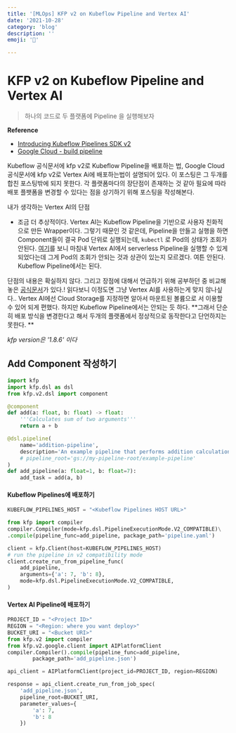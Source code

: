 ```yaml
---
title: '[MLOps] KFP v2 on Kubeflow Pipeline and Vertex AI'
date: '2021-10-28'
category: 'blog'
description: ''
emoji: '👷'

---
```


# KFP v2 on Kubeflow Pipeline and Vertex AI

> 하나의 코드로 두 플랫폼에 Pipeline 을 실행해보자

**Reference**

- [Introducing Kubeflow Pipelines SDK v2](https://www.kubeflow.org/docs/components/pipelines/sdk/v2/v2-compatibility/)
- [Google Cloud - build pipeline](https://cloud.google.com/vertex-ai/docs/pipelines/build-pipeline)



Kubeflow 공식문서에 kfp v2로 Kubeflow Pipeline을 배포하는 법, Google Cloud 공식문서에 kfp v2로 Vertex Ai에 배포하는법이 설명되어 있다. 이 포스팅은 그 두개를 합친 포스팅밖에 되지 못한다. 각 플랫폼마다의 장단점이 존재하는 것 같아 필요에 따라 배포 플팻폼을 변경할 수 있다는 점을 상기하기 위해 포스팅을 작성해본다.



내가 생각하는 Vertex AI의 단점

- 조금 더 추상적이다. Vertex AI는 Kubeflow Pipeline을 기반으로 사용자 친화적으로 만든 Wrapper이다. 그렇기 때문인 것 같은데, Pipeline을 만들고 실행을 하면 Component들이 결국 Pod 단위로 실행되는데, `kubectl` 로 Pod의 상태가 조회가 안된다. [여기](https://towardsdatascience.com/serverless-machine-learning-pipelines-with-vertex-ai-an-introduction-30af8b53188e)를 보니 마침내 Vertex AI에서 serverless Pipeline을 실행할 수 있게 되었다는데 그게 Pod의 조회가 안되는 것과 상관이 있는지 모르겠다. 여튼 안된다. Kubeflow Pipeline에서는 된다.

단점의 내용은 확실하지 않다. 그리고 장점에 대해서 언급하기 위해 공부하던 중 비교해놓은 [공식문서](https://cloud.google.com/vertex-ai/docs/pipelines/build-pipeline#compare)가 있다.! 읽다보니 이정도면 그냥 Vertex AI를 사용하는게 맞지 않나싶다.. Vertex AI에선 Cloud Storage를 지정하면 알아서 마운트된 볼륨으로 서 이용할 수 있어 되게 편했다. 하지만 Kubeflow Pipeline에서는 안되는 듯 하다. **그래서 단순히 배포 방식을 변경한다고 해서 두개의 플랫폼에서 정상적으로 동작한다고 단언하지는 못한다. ** 



*kfp version은 '1.8.6' 이다*

## Add Component 작성하기

```python
import kfp
import kfp.dsl as dsl
from kfp.v2.dsl import component

@component
def add(a: float, b: float) -> float:
    '''Calculates sum of two arguments'''
    return a + b

@dsl.pipeline(
    name='addition-pipeline',
    description='An example pipeline that performs addition calculations.',
    # pipeline_root='gs://my-pipeline-root/example-pipeline'
)
def add_pipeline(a: float=1, b: float=7):
    add_task = add(a, b)
```



#### Kubeflow Pipelines에 배포하기

```python
KUBEFLOW_PIPELINES_HOST = "<Kubeflow Pipelines HOST URL>"

from kfp import compiler
compiler.Compiler(mode=kfp.dsl.PipelineExecutionMode.V2_COMPATIBLE)\
.compile(pipeline_func=add_pipeline, package_path='pipeline.yaml')

client = kfp.Client(host=KUBEFLOW_PIPELINES_HOST)
# run the pipeline in v2 compatibility mode
client.create_run_from_pipeline_func(
    add_pipeline,
    arguments={'a': 7, 'b': 8},
    mode=kfp.dsl.PipelineExecutionMode.V2_COMPATIBLE,
)
```

#### Vertex AI Pipeline에 배포하기

```python
PROJECT_ID = "<Project ID>"
REGION = "<Region: where you want deploy>"
BUCKET_URI = "<Bucket URI>"
from kfp.v2 import compiler
from kfp.v2.google.client import AIPlatformClient
compiler.Compiler().compile(pipeline_func=add_pipeline,
        package_path='add_pipeline.json')

api_client = AIPlatformClient(project_id=PROJECT_ID, region=REGION)

response = api_client.create_run_from_job_spec(
    'add_pipeline.json',
    pipeline_root=BUCKET_URI,
    parameter_values={
        'a': 7,
        'b': 8
    })
```


